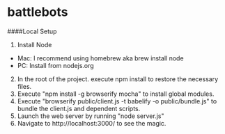 # battlebots

####Local Setup
1. Install Node
  - Mac: I recommend using homebrew aka brew install node
  - PC: Install from nodejs.org
2. In the root of the project. execute npm install to restore the necessary files.
3. Execute "npm install -g browserify mocha" to install global modules.
4. Execute "browserify public/client.js -t babelify -o public/bundle.js" to bundle the client.js and dependent scripts.
5. Launch the web server by running "node server.js"
6. Navigate to http://localhost:3000/ to see the magic.
